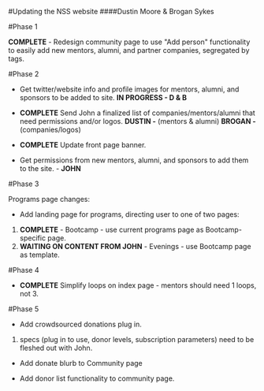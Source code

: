 #Updating the NSS website
####Dustin Moore & Brogan Sykes

#Phase 1

**COMPLETE** - Redesign community page to use "Add person" functionality to easily add new mentors, alumni, and partner companies, segregated by tags. 

#Phase 2

- Get twitter/website info and profile images for mentors, alumni, and sponsors to be added to site. **IN PROGRESS - D & B**

- **COMPLETE** Send John a finalized list of companies/mentors/alumni that need permissions and/or logos. **DUSTIN -** (mentors & alumni) **BROGAN -** (companies/logos) 

- **COMPLETE** Update front page banner.

- Get permissions from new mentors, alumni, and sponsors to add them to the site. - **JOHN**

#Phase 3

Programs page changes:

- Add landing page for programs, directing user to one of two pages: 
 1. **COMPLETE** - Bootcamp - use current programs page as Bootcamp-specific page. 
 2. **WAITING ON CONTENT FROM JOHN** - Evenings - use Bootcamp page as template. 

#Phase 4

- **COMPLETE** Simplify loops on index page - mentors should need 1 loops, not 3.

#Phase 5

- Add crowdsourced donations plug in. 
 1. specs (plug in to use, donor levels, subscription parameters) need to be fleshed out with John.

- Add donate blurb to Community page

- Add donor list functionality to community page.

